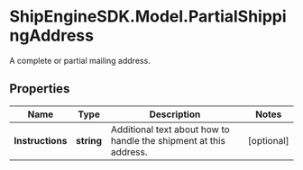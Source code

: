 # ShipEngineSDK.Model.PartialShippingAddress
A complete or partial mailing address.

## Properties

Name | Type | Description | Notes
------------ | ------------- | ------------- | -------------
**Instructions** | **string** | Additional text about how to handle the shipment at this address.  | [optional] 

